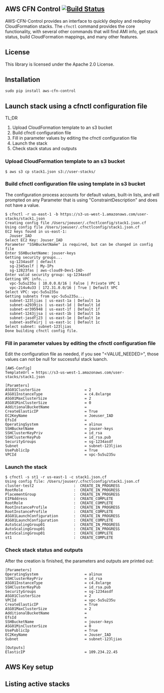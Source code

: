 ## AWS CFN Control [![Build Status](https://api.travis-ci.org/awslabs/aws-cfn-control.png?branch=master)](https://travis-ci.org/awslabs/aws-cfn-control)

AWS-CFN-Control provides an interface to quickly deploy and redeploy CloudFormation stacks. The `cfnctl` command provides the core functionality, with several other commands that will find AMI info, get stack status, build CloudFormation mappings, and many other features.


## License

This library is licensed under the Apache 2.0 License. 


## Installation

```
sudo pip install aws-cfn-control
```

## Launch stack using a cfnctl configuration file

TL;DR

1. Upload CloudFormation template to an s3 bucket
2. Build cfnctl configuration file
3. Fill in parameter values by editing the cfnctl configuration file
4. Launch the stack
5. Check stack status and outputs

### Upload CloudFormation template to an s3 bucket

```
$ aws s3 cp stack1.json s3://user-stacks/
```

### Build cfnctl configuration file using template in s3 bucket

The configuration process accounts for default values, built-in lists, and will prompted on any Parameter that is using "ConstraintDescription" and does not have a value.

```
$ cfnctl -r us-east-1 -b https://s3-us-west-1.amazonaws.com/user-stacks/stack1.json
Creating config file /Users/joeuser/.cfnctlconfig/stack1.json.cf
Using config file /Users/joeuser/.cfnctlconfig/stack1.json.cf
EC2 keys found in us-east-1:
  Jouser_IAD
Select EC2 Key: Jouser_IAD
Parameter "SSHBucketName" is required, but can be changed in config file
Enter SSHBucketName: jouser-keys
Getting security groups...
  sg-1234asdf | default
  sg-2345aslf | My-IPs
  sg-12823fas | aws-cloud9-Dev1-IAD-
Enter valid security group: sg-1234asdf
Getting VPC info...
  vpc-5u5u235u | 10.0.0.0/16 | False | Private VPC 1
  vpc-214u4u33 | 172.31.0.0/16 | True | Default VPC
Select VPC: vpc-5u5u235u
Getting subnets from vpc-5u5u235u...
  subnet-123ljias | us-east-1a | Default 1a
  subnet-a2939jis | us-east-1d | Default 1d
  subnet-er395948 | us-east-1f | Default 1f
  subnet-1243jjsa | us-east-1b | Default 1b
  subnet-jasdfj23 | us-east-1e | Default 1e
  subnet-asdfeirj | us-east-1c | Default 1c
Select subnet: subnet-123ljias
Done building cfnctl config file.
```

### Fill in parameter values by editing the cfnctl configuration file

Edit the configuration file as needed, if you see "<VALUE_NEEDED>", those values can not be null for successful stack luanch.

```
[AWS-Config]
TemplateUrl = https://s3-us-west-1.amazonaws.com/user-stacks/stack1.json

[Paramters]
ASG01ClusterSize                    = 2
ASG01InstanceType                   = c4.8xlarge
ASG01MaxClusterSize                 = 2
ASG01MinClusterSize                 = 0
AdditionalBucketName                =
CreateElasticIP                     = True
EC2KeyName                          = Joeuser_IAD
EfsId                               =
OperatingSystem                     = alinux
SSHBucketName                       = jouser-keys
SSHClusterKeyPriv                   = id_rsa
SSHClusterKeyPub                    = id_rsa.pub
SecurityGroups                      = sg-1234asdf
Subnet                              = subnet-123ljias
UsePublicIp                         = True
VPCId                               = vpc-5u5u235u
```


### Launch the stack

```
$ cfnctl -s st1 -r us-east-1 -c stack1.json.cf
Using config file: /Users/jouser/.cfnctlconfig/stack1.json.cf
cluster-test2                  :  CREATE_IN_PROGRESS
RootRole                       :  CREATE_IN_PROGRESS
PlacementGroup                 :  CREATE_IN_PROGRESS
EIPAddress                     :  CREATE_COMPLETE
RootRole                       :  CREATE_COMPLETE
RootInstanceProfile            :  CREATE_IN_PROGRESS
RootInstanceProfile            :  CREATE_COMPLETE
ASG01LaunchConfiguration       :  CREATE_IN_PROGRESS
ASG01LaunchConfiguration       :  CREATE_COMPLETE
AutoScalingGroup01             :  CREATE_IN_PROGRESS
AutoScalingGroup01             :  CREATE_IN_PROGRESS
AutoScalingGroup01             :  CREATE_COMPLETE
st1                            :  CREATE_COMPLETE
```

### Check stack status and outputs

After the creation is finished, the parameters and outputs are printed out:

```
[Parameters]
OperatingSystem                     = alinux
SSHClusterKeyPriv                   = id_rsa
ASG01InstanceType                   = c4.8xlarge
SSHClusterKeyPub                    = id_rsa.pub
SecurityGroups                      = sg-1234asdf
ASG01ClusterSize                    = 2
VPCId                               = vpc-5u5u235u
CreateElasticIP                     = True
ASG01MaxClusterSize                 = 2
AdditionalBucketName                =
EfsId                               =
SSHBucketName                       = jouser-keys
ASG01MinClusterSize                 = 0
UsePublicIp                         = True
EC2KeyName                          = Jouser_IAD
Subnet                              = subnet-123ljias

[Outputs]
ElasticIP                           = 109.234.22.45

```


## AWS Key setup


## Listing active stacks


